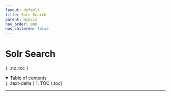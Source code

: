 ```yaml
---
layout: default
title: Solr Search
parent: Hybris
nav_order: 800
has_children: false
---
```


# Solr Search

{: .no_toc }

<details open markdown="block">
  <summary>
    Table of contents
  </summary>
  {: .text-delta }
1. TOC
{:toc}
</details>

---